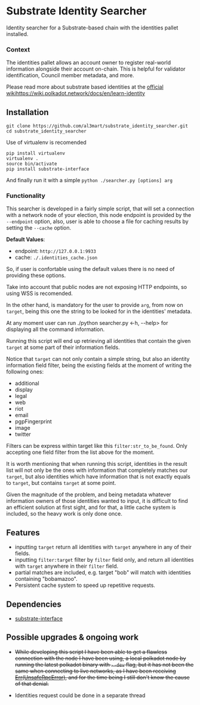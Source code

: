 # Substrate Identity Searcher

Identity searcher for a Substrate-based chain with the identities pallet installed.

### Context

The identities pallet allows an account owner to register real-world information alongside their account on-chain. This is helpful for validator identification, Council member metadata, and more.

Please read more about substrate based identities at the [official wiki]()https://wiki.polkadot.network/docs/en/learn-identity

## Installation
```
git clone https://github.com/al3mart/substrate_identity_searcher.git
cd substrate_identity_searcher
```
Use of virtualenv is recomended

```
pip install virtualenv
virtualenv .
source bin/activate
pip install substrate-interface
```

And finally run it with a simple `python ./searcher.py [options] arg` 

### Functionality

This searcher is developed in a fairly simple script, that will set a connection with a network node of your election, this node endpoint is provided by the `--endpoint` option, also, user is able to choose a file for caching results by setting the `--cache` option.

**Default Values**:

- endpoint: `http://127.0.0.1:9933`
- cache: `./.identities_cache.json`

So, if user is confortable using the default values there is no need of providing these options.

Take into account that public nodes are not exposing HTTP endpoints, so using WSS is recomended.

In the other hand, is mandatory for the user to provide `arg`, from now on `target`, being this one the string to be looked for in the identities' metadata.

At any moment user can run ./python searcher.py <-h, --help> for displaying all the command information.

Running this script will end up retrieving all identities that contain the given `target` at some part of their information fields.

Notice that `target` can not only contain a simple string, but also an identity information field filter, being the existing fields at the moment of writing the following ones:
- additional
- display
- legal
- web
- riot
- email
- pgpFingerprint
- image
- twitter

Filters can be express within target like this `filter:str_to_be_found`. Only accepting one field filter from the list above for the moment.

It is worth mentioning that when running this script, identities in the result list will not only be the ones with information that completely matches our `target`, but also identities which have information that is not exactly equals to `target`, but contains `target` at some point.

Given the magnitude of the problem, and being metadata whatever information owners of those identities wanted to input, it is difficult to find an efficient solution at first sight, and for that, a little cache system is included, so the heavy work is only done once.

## Features
- inputting `target` return all identities with `target` anywhere in any of their fields.
- inputting `filter:target` filter by `filter` field only, and return all identities with `target` anywhere in their `filter` field.
- partial matches are included, e.g. target "bob" will match with identities containing "bobamazoo".
- Persistent cache system to speed up repetitive requests.

## Dependencies
- [substrate-interface](https://github.com/polkascan/py-substrate-interface)

## Possible upgrades & ongoing work

- ~~While developing this script I have been able to get a flawless connection with the node I have been using, a local polkadot node by running the latest polkadot binary with `--dev` flag, but it has not been the same when connecting to live networks, as I have been receiving [Err(UnsafeRpcError)](https://substrate.dev/rustdocs/v2.0.0/sc_rpc_api/enum.DenyUnsafe.html), and for the time being I still don't know the cause of that denial.~~

- Identities request could be done in a separate thread
